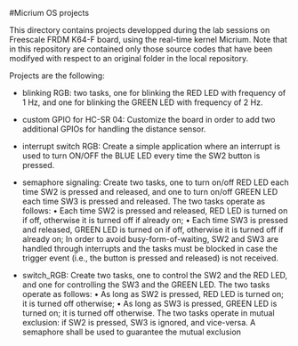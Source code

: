 #Micrium OS projects

This directory contains projects developped during the lab sessions on Freescale FRDM K64-F board, using the real-time kernel Micrium.
Note that in this repository are contained only those source codes that have been modifyed with respect to an original folder in the 
local repository.

Projects are the following:

- blinking RGB:
two tasks, one for blinking the RED LED with frequency of 1 Hz, and one for blinking the GREEN LED with frequency of 2 Hz.

- custom GPIO for HC-SR 04:
Customize the board in order to add two additional GPIOs for handling the distance sensor.

- interrupt switch RGB:
Create a simple application where an interrupt is used to turn ON/OFF the BLUE LED every time the SW2 button is pressed.

- semaphore signaling:
Create two tasks, one to turn on/off RED LED each time SW2 is pressed and released, and one to turn on/off GREEN LED each time SW3 
is pressed and released. The two tasks operate as follows:
• Each time SW2 is pressed and released, RED LED is turned on if off, otherwise it is
turned off if already on;
• Each time SW3 is pressed and released, GREEN LED is turned on if off, otherwise it is
turned off if already on;
In order to avoid busy-form-of-waiting, SW2 and SW3 are handled through interrupts and the tasks must be blocked in case the 
trigger event (i.e., the button is pressed and released) is not received.

- switch_RGB:
Create two tasks, one to control the SW2 and the RED LED, and one for controlling the SW3 and the GREEN LED. The two tasks operate 
as follows:
• As long as SW2 is pressed, RED LED is turned on; it is turned off otherwise;
• As long as SW3 is pressed, GREEN LED is turned on; it is turned off otherwise.
The two tasks operate in mutual exclusion: if SW2 is pressed, SW3 is ignored, and vice-versa.
A semaphore shall be used to guarantee the mutual exclusion
